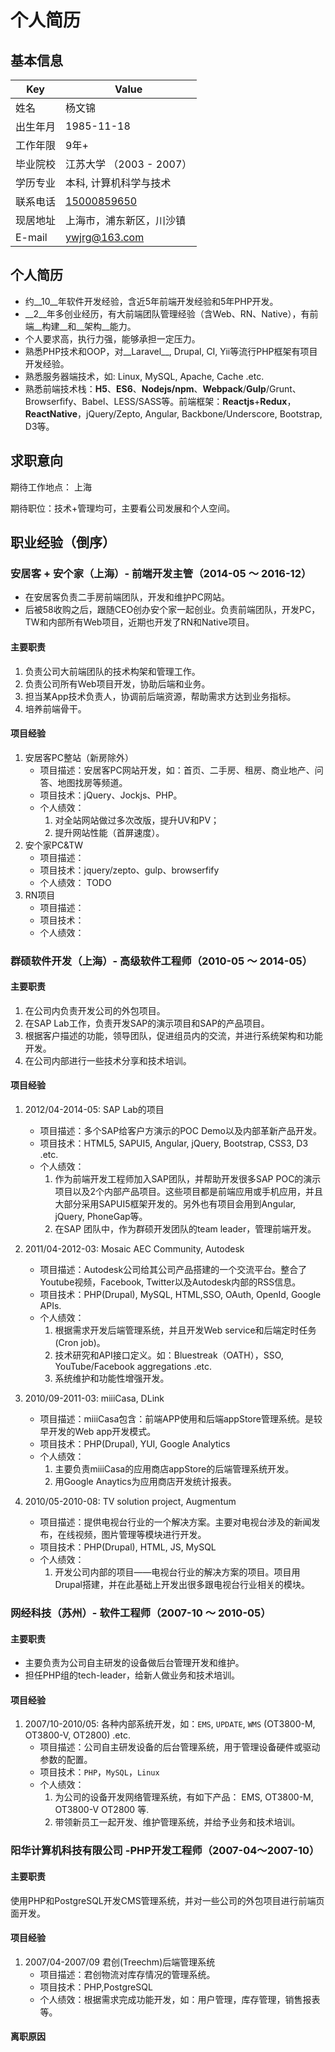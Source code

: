 # 个人简历

## 基本信息

| Key | Value |
| ------ | ------ |
| 姓名 | 杨文锦 |
| 出生年月 | 1985-11-18 |
| 工作年限 | 9年+ |
| 毕业院校 | 江苏大学 （2003 - 2007）|
| 学历专业 | 本科, 计算机科学与技术 |
| 联系电话 | <a href="tel:15000859650">15000859650</a> |
| 现居地址 | 上海市，浦东新区，川沙镇 |
| E-mail | <a href="mailto:ywjrg@163.com">ywjrg@163.com</a> |

## 个人简历
- 约__10__年软件开发经验，含近5年前端开发经验和5年PHP开发。
- __2__年多创业经历，有大前端团队管理经验（含Web、RN、Native），有前端__构建__和__架构__能力。
- 个人要求高，执行力强，能够承担一定压力。
- 熟悉PHP技术和OOP，对__Laravel__, Drupal, CI, Yii等流行PHP框架有项目开发经验。
- 熟悉服务器端技术，如: Linux, MySQL, Apache, Cache .etc.
- 熟悉前端技术栈：__H5__、__ES6__、__Nodejs/npm__、__Webpack__/__Gulp__/Grunt、Browserfify、Babel、LESS/SASS等。前端框架：__Reactjs__+__Redux__，__ReactNative__，jQuery/Zepto, Angular, Backbone/Underscore, Bootstrap, D3等。

## 求职意向
期待工作地点： 上海

期待职位：技术+管理均可，主要看公司发展和个人空间。

## 职业经验（倒序）
### 安居客 + 安个家（上海）- 前端开发主管（2014-05 ～ 2016-12）
- 在安居客负责二手房前端团队，开发和维护PC网站。
- 后被58收购之后，跟随CEO创办安个家一起创业。负责前端团队，开发PC，TW和内部所有Web项目，近期也开发了RN和Native项目。

#### 主要职责

1. 负责公司大前端团队的技术构架和管理工作。
1. 负责公司所有Web项目开发，协助后端和业务。
1. 担当某App技术负责人，协调前后端资源，帮助需求方达到业务指标。
1. 培养前端骨干。

#### 项目经验

1. 安居客PC整站（新房除外）
    - 项目描述：安居客PC网站开发，如：首页、二手房、租房、商业地产、问答、地图找房等频道。
    - 项目技术：jQuery、Jockjs、PHP。
    - 个人绩效：
        1. 对全站网站做过多次改版，提升UV和PV；
        1. 提升网站性能（首屏速度）。
1. 安个家PC&TW
    - 项目描述：
    - 项目技术：jquery/zepto、gulp、browserfify
    - 个人绩效：
    TODO
1. RN项目
    - 项目描述：
    - 项目技术：
    - 个人绩效：

### 群硕软件开发（上海）- 高级软件工程师（2010-05 ～ 2014-05）

#### 主要职责
1. 在公司内负责开发公司的外包项目。
1. 在SAP Lab工作，负责开发SAP的演示项目和SAP的产品项目。
1. 根据客户描述的功能，领导团队，促进组员内的交流，并进行系统架构和功能开发。
1. 在公司内部进行一些技术分享和技术培训。

#### 项目经验
1. 2012/04-2014-05: SAP Lab的项目
     - 项目描述：多个SAP给客户方演示的POC Demo以及内部革新产品开发。
     - 项目技术：HTML5, SAPUI5, Angular, jQuery, Bootstrap, CSS3, D3 .etc.
     - 个人绩效：
        1.  作为前端开发工程师加入SAP团队，并帮助开发很多SAP POC的演示项目以及2个内部产品项目。这些项目都是前端应用或手机应用，并且大部分采用SAPUI5框架开发的。另外也有项目会用到Angular, jQuery, PhoneGap等。
        2.  在SAP 团队中，作为群硕开发团队的team leader，管理前端开发。

1. 2011/04-2012-03: Mosaic AEC Community, Autodesk
    - 项目描述：Autodesk公司给其公司产品搭建的一个交流平台。整合了Youtube视频，Facebook, Twitter以及Autodesk内部的RSS信息。
    - 项目技术：PHP(Drupal), MySQL, HTML,SSO, OAuth, OpenId, Google APIs.
    - 个人绩效：
        1.  根据需求开发后端管理系统，并且开发Web service和后端定时任务(Cron job)。
        2.  技术研究和API接口定义。如：Bluestreak（OATH），SSO, YouTube/Facebook aggregations .etc.
        3.  系统维护和功能性增强开发。

1. 2010/09-2011-03: miiiCasa, DLink
    - 项目描述：miiiCasa包含：前端APP使用和后端appStore管理系统。是较早开发的Web app开发模式。
    - 项目技术：PHP(Drupal), YUI, Google Analytics
    - 个人绩效：
        1.  主要负责miiiCasa的应用商店appStore的后端管理系统开发。
        2.  用Google Anaytics为应用商店开发统计报表。

1. 2010/05-2010-08: TV solution project, Augmentum
    - 项目描述：提供电视台行业的一个解决方案。主要对电视台涉及的新闻发布，在线视频，图片管理等模块进行开发。
    - 项目技术：PHP(Drupal), HTML, JS, MySQL
    - 个人绩效：
        1.  开发公司内部的项目——电视台行业的解决方案的项目。项目用Drupal搭建，并在此基础上开发出很多跟电视台行业相关的模块。

### 网经科技（苏州）- 软件工程师（2007-10 ～ 2010-05）

#### 主要职责
- 主要负责为公司自主研发的设备做后台管理开发和维护。
- 担任PHP组的tech-leader，给新人做业务和技术培训。

#### 项目经验
1. 2007/10-2010/05: 各种内部系统开发，如：`EMS`, `UPDATE`, `WMS` (OT3800-M, OT3800-V, OT2800) .etc.
    - 项目描述：公司自主研发设备的后台管理系统，用于管理设备硬件或驱动参数的配置。
    - 项目技术：`PHP`，`MySQL`，`Linux`
    - 个人绩效：
        1. 为公司的设备开发网络管理系统，有如下产品： EMS, OT3800-M, OT3800-V OT2800 等.
        1. 带领新员工一起开发、维护管理系统，并给予业务和技术培训。



### 阳华计算机科技有限公司 -PHP开发工程师（2007-04～2007-10）

#### 主要职责
使用PHP和PostgreSQL开发CMS管理系统，并对一些公司的外包项目进行前端页面开发。

#### 项目经验
1. 2007/04-2007/09 君创(Treechm)后端管理系统
     - 项目描述：君创物流对库存情况的管理系统。
     - 项目技术：PHP,PostgreSQL
     - 个人绩效：根据需求完成功能开发，如：用户管理，库存管理，销售报表等。

#### 离职原因
